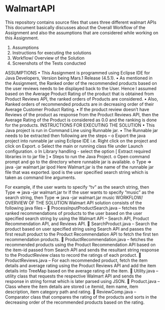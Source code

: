 # WalmartAPI
This repository contains source files that uses three different walmart APIs
This document basically discusses about the Overall Workflow of the Assignment and also the assumptions that are considered while working on this Assignment.
1.	Assumptions
2.	Instructions for executing the solutions
3.	Workflow/ Overview of the Solution
4.	Screenshots of the Tests conducted

ASSUMPTIONS
•	This Assignment is programmed using Eclipse IDE for Java Developers, Version being Mars.1 Release (4.5.1).
•	As mentioned in the Assignment, the Ranked order of the recommended products based on the user reviews needs to be displayed back to the User. Hence I assumed based on the Average Product Rating of the product that is obtained from Product Reviews API, the ranked orders of Products are considered.
•	Also, Ranked orders of recommended products are in decreasing order of their Average Customer Product Rating.
•	If the product review doesn’t have Reviews of the product as response from the Product Reviews API, then the Average Rating of the Product is considered as 0.0 and the ranking is done for the products.
INSTRUCTIONS FOR EXECUTING THE SOLUTION
•	This Java project is run in Command Line using Runnable jar.
•	The Runnable jar needs to be extracted then following are the steps –
o	Export the java project into runnable jar using Eclipse IDE i.e. Right click on the project and click on Export.
o	Select the main or running class file under Launch configuration.
o	In Library handling - select the option [ Extract required libraries in to jar file ]
•	Steps to run the Java Project.
o	Open command prompt and go to the directory where runnable jar is available.
o	Type => java -jar walmart.jar ipod
Here Walmart.jar is the name of the runnable jar file that was exported.
ipod is the user specified search string which is taken as command line arguments.

For example, if the user wants to specify “tv” as the search string, then
Type => java –jar walmart.jar tv
If the user wants to specify “music” as the search string, then
Type => java –jar walmart.jar music
WORKFLOW/ OVERVIEW OF THE SOLUTION
Walmart API solution consists of the following java files –
	ProcessInputProductSearch.java – fetches the ranked recommendations of products to the user based on the user specified search string by using the Walmart API – Search API, Product Recommendation API, and Reviews API.
	SearchProduct.java – Search the product based on user specified string using Search API and passes the first result product to the Product Recommendation API to fetch the first ten recommendation products.
	ProductRecommendation.java – fetches the recommended products using the Product Recommendation API based on the item-id passed from Search API and sends the resultant string response to the ProductReview class to record the ratings of each product.
	ProductReviews.java – For each recommended product, fetch the item details and average rating using the Product Reviews API and add the item details into TreeMap based on the average rating of the item.
	Utility.java – utility class that requests the respective Walmart API and sends the response in string format which is later parsed using JSON.
	Product.java – Class where the item details are stored i.e itemid, item name, item description, item category path and rating.
	ReviewComp.java – Comparator class that compares the rating of the products and sorts in the decreasing order of the recommended products based on the rating.
